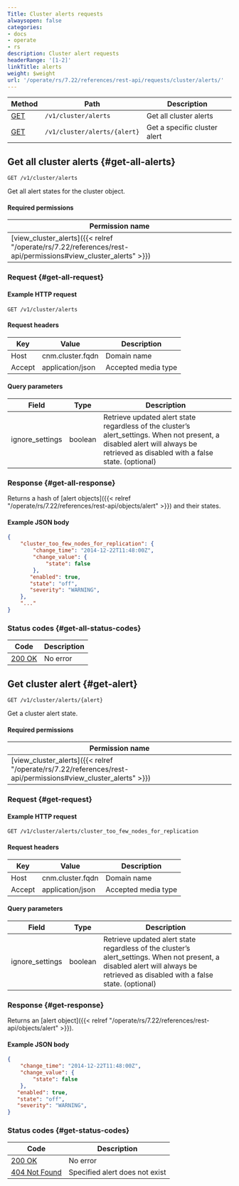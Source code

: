 ```yaml
---
Title: Cluster alerts requests
alwaysopen: false
categories:
- docs
- operate
- rs
description: Cluster alert requests
headerRange: '[1-2]'
linkTitle: alerts
weight: $weight
url: '/operate/rs/7.22/references/rest-api/requests/cluster/alerts/'
---
```


| Method | Path | Description |
|--------|------|-------------|
| [GET](#get-all-alerts) | `/v1/cluster/alerts` | Get all cluster alerts |
| [GET](#get-alert) | `/v1/cluster/alerts/{alert}` | Get a specific cluster alert |

## Get all cluster alerts {#get-all-alerts}

	GET /v1/cluster/alerts

Get all alert states for the cluster object.

#### Required permissions

| Permission name |
|-----------------|
| [view_cluster_alerts]({{< relref "/operate/rs/7.22/references/rest-api/permissions#view_cluster_alerts" >}}) |

### Request {#get-all-request} 

#### Example HTTP request

	GET /v1/cluster/alerts 

#### Request headers

| Key | Value | Description |
|-----|-------|-------------|
| Host | cnm.cluster.fqdn | Domain name |
| Accept | application/json | Accepted media type |

#### Query parameters

| Field | Type | Description |
|-------|------|-------------|
| ignore_settings | boolean | Retrieve updated alert state regardless of the cluster’s alert_settings. When not present, a disabled alert will always be retrieved as disabled with a false state. (optional) |

### Response {#get-all-response} 

Returns a hash of [alert objects]({{< relref "/operate/rs/7.22/references/rest-api/objects/alert" >}}) and their states.

#### Example JSON body

```json
{
    "cluster_too_few_nodes_for_replication": {
        "change_time": "2014-12-22T11:48:00Z",
        "change_value": {
            "state": false
        },
       "enabled": true,
       "state": "off",
       "severity": "WARNING",
    },
    "..."
}
```

### Status codes {#get-all-status-codes} 

| Code | Description |
|------|-------------|
| [200 OK](http://www.w3.org/Protocols/rfc2616/rfc2616-sec10.html#sec10.2.1) | No error |

## Get cluster alert {#get-alert}

	GET /v1/cluster/alerts/{alert}

Get a cluster alert state.

#### Required permissions

| Permission name |
|-----------------|
| [view_cluster_alerts]({{< relref "/operate/rs/7.22/references/rest-api/permissions#view_cluster_alerts" >}}) |

### Request {#get-request} 

#### Example HTTP request

	GET /v1/cluster/alerts/cluster_too_few_nodes_for_replication 

#### Request headers

| Key | Value | Description |
|-----|-------|-------------|
| Host | cnm.cluster.fqdn | Domain name |
| Accept | application/json | Accepted media type |

#### Query parameters

| Field | Type | Description |
|-------|------|-------------|
| ignore_settings | boolean | Retrieve updated alert state regardless of the cluster’s alert_settings. When not present, a disabled alert will always be retrieved as disabled with a false state. (optional) |

### Response {#get-response} 

Returns an [alert object]({{< relref "/operate/rs/7.22/references/rest-api/objects/alert" >}}).

#### Example JSON body

```json
{
    "change_time": "2014-12-22T11:48:00Z",
    "change_value": {
        "state": false
    },
   "enabled": true,
   "state": "off",
   "severity": "WARNING",
}
```

### Status codes {#get-status-codes} 

| Code | Description |
|------|-------------|
| [200 OK](http://www.w3.org/Protocols/rfc2616/rfc2616-sec10.html#sec10.2.1) | No error |
| [404 Not Found](http://www.w3.org/Protocols/rfc2616/rfc2616-sec10.html#sec10.4.5) | Specified alert does not exist |
